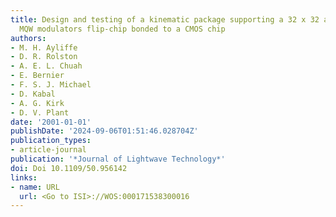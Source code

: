 ```yaml
---
title: Design and testing of a kinematic package supporting a 32 x 32 array of GaAs
  MQW modulators flip-chip bonded to a CMOS chip
authors:
- M. H. Ayliffe
- D. R. Rolston
- A. E. L. Chuah
- E. Bernier
- F. S. J. Michael
- D. Kabal
- A. G. Kirk
- D. V. Plant
date: '2001-01-01'
publishDate: '2024-09-06T01:51:46.028704Z'
publication_types:
- article-journal
publication: '*Journal of Lightwave Technology*'
doi: Doi 10.1109/50.956142
links:
- name: URL
  url: <Go to ISI>://WOS:000171538300016
---
```

